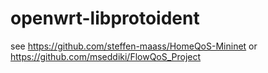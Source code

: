 # openwrt-libprotoident
see https://github.com/steffen-maass/HomeQoS-Mininet or https://github.com/mseddiki/FlowQoS_Project

